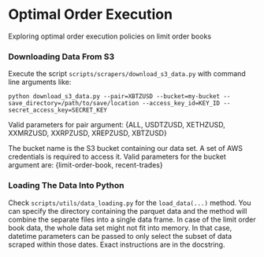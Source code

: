 # Optimal Order Execution
Exploring optimal order execution policies on limit order books

### Downloading Data From S3

Execute the script ```scripts/scrapers/download_s3_data.py``` with command line arguments like:

```python download_s3_data.py --pair=XBTZUSD --bucket=my-bucket --save_directory=/path/to/save/location --access_key_id=KEY_ID --secret_access_key=SECRET_KEY```

Valid parameters for pair argument: {ALL, USDTZUSD, XETHZUSD, XXMRZUSD, XXRPZUSD, XREPZUSD, XBTZUSD}

The bucket name is the S3 bucket containing our data set. A set of AWS credentials is required to access it. Valid parameters for the bucket argument are: {limit-order-book, recent-trades} 


### Loading The Data Into Python

Check ```scripts/utils/data_loading.py``` for the ```load_data(...)``` method. You can specify the directory containing the parquet data and the method will combine the separate files into a single data frame. In case of the limit order book data, the whole data set might not fit into memory. In that case, datetime parameters can be passed to only select the subset of data scraped within those dates. Exact instructions are in the docstring.
